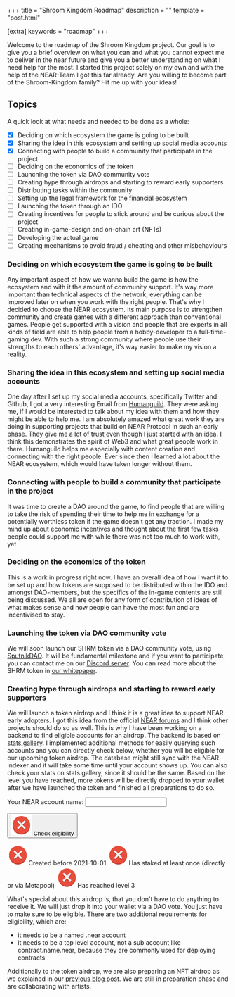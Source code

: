 +++
title = "Shroom Kingdom Roadmap"
description = ""
template = "post.html"

[extra]
keywords = "roadmap"
+++

Welcome to the roadmap of the Shroom Kingdom project.
Our goal is to give you a brief overview on what you can and what you cannot expect me to deliver in the near future and give you a better understanding on what I need help for the most.
I started this project solely on my own and with the help of the NEAR-Team I got this far already.
Are you willing to become part of the Shroom-Kingdom family?
Hit me up with your ideas!

<!-- more -->

## Topics

A quick look at what needs and needed to be done as a whole:

- [x] Deciding on which ecosystem the game is going to be built
- [x] Sharing the idea in this ecosystem and setting up social media accounts
- [x] Connecting with people to build a community that participate in the project
- [ ] Deciding on the economics of the token
- [ ] Launching the token via DAO community vote
- [ ] Creating hype through airdrops and starting to reward early supporters
- [ ] Distributing tasks within the community
- [ ] Setting up the legal framework for the financial ecosystem
- [ ] Launching the token through an IDO
- [ ] Creating incentives for people to stick around and be curious about the project
- [ ] Creating in-game-design and on-chain art (NFTs)
- [ ] Developing the actual game
- [ ] Creating mechanisms to avoid fraud / cheating and other misbehaviours

### Deciding on which ecosystem the game is going to be built

Any important aspect of how we wanna build the game is how the ecosystem and with it the amount of community support.
It's way more important than technical aspects of the network, everything can be improved later on when you work with the right people. That's why I decided to choose the NEAR ecosystem.
Its main purpose is to strengthen community and create games with a different approach than conventional games.
People get supported with a vision and people that are experts in all kinds of field are able to help people from a hobby-developer to a full-time-gaming dev.
With such a strong community where people use their strengths to each others' advantage, it's way easier to make my vision a reality.

### Sharing the idea in this ecosystem and setting up social media accounts

One day after I set up my social media accounts, specifically Twitter and Github, I got a very interesting Email from [Humanguild](https://humanguild.io/).
They were asking me, if I would be interested to talk about my idea with them and how they might be able to help me.
I am absolutely amazed what great work they are doing in supporting projects that build on NEAR Protocol in such an early phase.
They give me a lot of trust even though I just started with an idea.
I think this demonstrates the spirit of Web3 and what great people work in there.
Humanguild helps me especially with content creation and connecting with the right people.
Ever since then I learned a lot about the NEAR ecosystem, which would have taken longer without them.

### Connecting with people to build a community that participate in the project

It was time to create a DAO around the game, to find people that are willing to take the risk of spending their time to help me in exchange for a potentially worthless token if the game doesn't get any traction. I made my mind up about economic incentives and thought about the first few tasks people could support me with while there was not too much to work with, yet

### Deciding on the economics of the token

This is a work in progress right now.
I have an overall idea of how I want it to be set up and how tokens are supposed to be distributed within the IDO and amongst DAO-members, but the specifics of the in-game contents are still being discussed.
We all are open for any form of contribution of ideas of what makes sense and how people can have the most fun and are incentivised to stay.

### Launching the token via DAO community vote

We will soon launch our SHRM token via a DAO community vote, using [SputnikDAO](https://v2.sputnik.fund/#/shrm.sputnik-dao.near).
It will be fundamental milestone and if you want to participate, you can contact me on our [Discord server](https://discord.gg/SPZsgSe).
You can read more about the SHRM token in [our whitepaper](https://whitepaper.shroomkingdom.net/).

### Creating hype through airdrops and starting to reward early supporters

We will launch a token airdrop and I think it is a great idea to support NEAR early adopters.
I got this idea from the official [NEAR forums](https://gov.near.org/t/token-airdrops-from-new-projects-of-near-ecosystem-to-near-early-supporters/184) and I think other projects should do so as well.
This is why I have been working on a backend to find eligible accounts for an airdrop.
The backend is based on [stats.gallery](https://stats.gallery/).
I implemented additional methods for easily querying such accounts and you can directly check below, whether you will be eligible for our upcoming token airdrop.
The database might still sync with the NEAR indexer and it will take some time until your account shows up.
You can also check your stats on stats.gallery, since it should be the same.
Based on the level you have reached, more tokens will be directly dropped to your wallet after we have launched the token and finished all preparations to do so.

<script>
  var createdBeforeThreshold = new Date('2021-10-01');
  var createdBefore = false;
  var createdAt = null
  var stakedOnce = false;
  var levelReached = false;
  var level = null;
  var ok = false;
  async function onClick() {
    const { value } = document.querySelector('#near-name');
    if (!value) return;
    const res = await fetch(`https://stats.shroomkingdom.net/mainnet/score-query?account_id=${value}`);
    if (!res.ok) return;
    const json = await res.json();
    if (json.length === 0) return;
    const { created_at_block_timestamp, stake, level: levelRes } = json[0];
    console.log(created_at_block_timestamp, stake, levelRes);
    if (created_at_block_timestamp) {
      createdAt = new Date(created_at_block_timestamp / 1000000);
      createdBefore = createdAt.valueOf() <= createdBeforeThreshold;
    }
    stakedOnce = stake;
    levelReached = levelRes >= 3;
    level = levelRes;
    ok = createdBefore && stakedOnce && levelReached;
    if (createdBefore) {
      const inputOk = document.querySelector('#check-created');
      inputOk.src = "images/check.svg"
    }
    if (stakedOnce) {
      const inputOk = document.querySelector('#check-stake');
      inputOk.src = "images/check.svg"
    }
    if (levelReached) {
      const inputOk = document.querySelector('#check-level');
      inputOk.src = "images/check.svg"
    }
    if (ok) {
      const inputOk = document.querySelector('#check-ok');
      inputOk.src = "images/check.svg"
    }
  }
</script>

<label>Your NEAR account name: </label>
<input class="input" id="near-name" />

<button class="check primary button" onclick="onClick()">
  <img id="check-ok" src="images/error.svg" />
  Check eligibility
</button>

<label class="label"><img id="check-created" src="images/error.svg" />Created before 2021-10-01</label>
<label class="label"><img id="check-stake" src="images/error.svg" />Has staked at least once (directly or via Metapool)</label>
<label class="label"><img id="check-level" src="images/error.svg" />Has reached level 3</label>

What's special about this airdrop is, that you don't have to do anything to receive it.
We will just drop it into your wallet via a DAO vote.
You just have to make sure to be eligible.
There are two additional requirements for eligibility, which are:

- it needs to be a named .near account
- it needs to be a top level account, not a sub account like contract.name.near, because they are commonly used for deploying contracts

Additionally to the token airdrop, we are also preparing an NFT airdrop as we explained in our [previous blog post](https://shroomkingdom.net/blog/nft-airdrop/).
We are still in preparation phase and are collaborating with artists.
